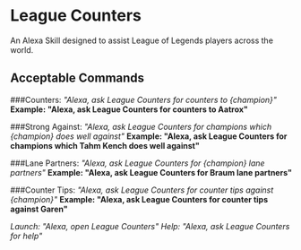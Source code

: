 # League Counters
An Alexa Skill designed to assist League of Legends players across the world.

## Acceptable Commands

###Counters:
  *"Alexa, ask League Counters for counters to {champion}"*
  **Example: "Alexa, ask League Counters for counters to Aatrox"**

###Strong Against:
  *"Alexa, ask League Counters for champions which {champion} does well against"*
  **Example: "Alexa, ask League Counters for champions which Tahm Kench does well against"**

###Lane Partners:
  *"Alexa, ask League Counters for {champion} lane partners"*
  **Example: "Alexa, ask League Counters for Braum lane partners"**

###Counter Tips:
  *"Alexa, ask League Counters for counter tips against {champion}"*
  **Example: "Alexa, ask League Counters for counter tips against Garen"**

*Launch: "Alexa, open League Counters"*
*Help: "Alexa, ask League Counters for help"*
